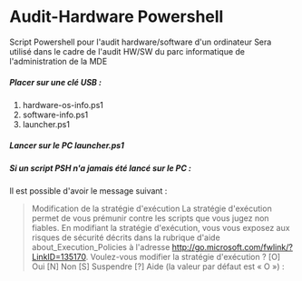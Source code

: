 # Audit-Hardware Powershell

Script Powershell pour l'audit hardware/software d'un ordinateur 
Sera utilisé dans le cadre de l'audit HW/SW du parc informatique de l'administration de la MDE

##### Placer sur une clé USB :
1. hardware-os-info.ps1
2. software-info.ps1
3. launcher.ps1

##### Lancer sur le PC launcher.ps1

##### Si un script PSH n'a jamais été lancé sur le PC :
Il est possible d'avoir le message suivant : 

>Modification de la stratégie d'exécution
>La stratégie d'exécution permet de vous prémunir contre les scripts que vous jugez non fiables. En modifiant la
>stratégie d'exécution, vous vous exposez aux risques de sécurité décrits dans la rubrique d'aide
>about_Execution_Policies à l'adresse http://go.microsoft.com/fwlink/?LinkID=135170. Voulez-vous modifier la stratégie
>d'exécution ?
>[O] Oui  [N] Non  [S] Suspendre  [?] Aide (la valeur par défaut est « O ») :
